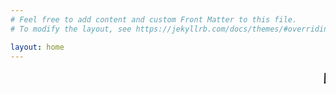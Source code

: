 ```yaml
---
# Feel free to add content and custom Front Matter to this file.
# To modify the layout, see https://jekyllrb.com/docs/themes/#overriding-theme-defaults

layout: home
---
```

<style>


main { display: block; background-color: powderblue; /* Default value of `display` of `main` element is 'inline' in IE 11. */ }

html, body, h1, h2, h3, h4, h5, h6, p{
 font-family:  "Courier New", Courier, monospace;  
    color: white;
}

.site-header { height: 150px; background-image: url("https://i.imgur.com/yVSwoDz.png");  border-top: 5px solid #424242; border-bottom: 1px solid #e8e8e8; min-height: 55.95px; position: relative; background-size: cover;  background-repeat: no-repeat; background-color: powderblue;}

.site-footer { background-color: burlywood; border-top: 1px solid #e8e8e8; padding: 30px 0; }

.footer-col-wrapper { font-size: 13px; color: #828282; margin-left: -15px; }


</style
<html>
<marquee style="color:black;font-size: 20pt" behavior="scroll" direction="left"><i>Welcome to my blog site!</I></marquee>
</html>
